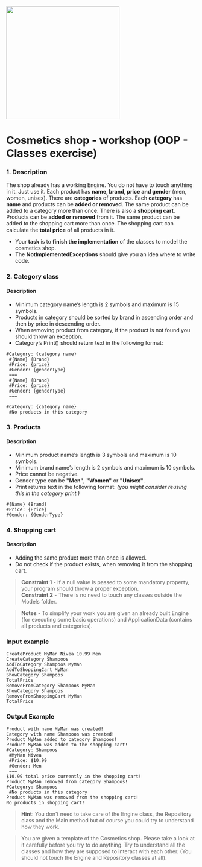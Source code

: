 <img src="https://i.imgur.com/yqIN5FX.png" width="300px" />

# Cosmetics shop - workshop (OOP - Classes exercise)

### 1. Description
The shop already has a working Engine. You do not have to touch anything in it. Just use it.
Each product has **name, brand, price and gender** (men, women, unisex).
There are **categories** of products. Each **category** has **name** and products can be **added or removed**. The same product can be added to a category more than once. There is also a **shopping cart**. Products can be **added or removed** from it. The same product can be added to the shopping cart more than once. The shopping cart can calculate the **total price** of all products in it.
- Your **task** is to **finish the implementation** of the classes to model the cosmetics shop.
- The **NotImplementedExceptions** should give you an idea where to write code.

### 2. Category class
#### Description
- Minimum category name’s length is 2 symbols and maximum is 15 symbols.
- Products in category should be sorted by brand in ascending order and then by price in descending order.  
- When removing product from category, if the product is not found you should throw an exception.
- Category’s Print() should return text in the following format:

```
#Category: {category name}
 #{Name} {Brand}
 #Price: {price}
 #Gender: {genderType}
 ===
 #{Name} {Brand}
 #Price: {price}
 #Gender: {genderType}
 ===
```

```
#Category: {category name}
 #No products in this category
```

### 3. Products
#### Description
- Minimum product name’s length is 3 symbols and maximum is 10 symbols.
- Minimum brand name’s length is 2 symbols and maximum is 10 symbols.
- Price cannot be negative.
- Gender type can be **"Men"**, **"Women"** or **"Unisex"**.
- Print returns text in the following format: _(you might consider reusing this in the category print.)_
```
#{Name} {Brand}
#Price: {Price}
#Gender: {GenderType}
```

### 4. Shopping cart
#### Description
- Adding the same product more than once is allowed.
- Do not check if the product exists, when removing it from the shopping cart.

> **Constraint 1** - If a null value is passed to some mandatory property, your program should throw a proper exception.  
> **Constraint 2** - There is no need to touch any classes outside the Models folder.

> **Notes** - To simplify your work you are given an already built Engine (for executing some basic operations) and ApplicationData (contains all products and categories).

### Input example

```
CreateProduct MyMan Nivea 10.99 Men
CreateCategory Shampoos
AddToCategory Shampoos MyMan
AddToShoppingCart MyMan
ShowCategory Shampoos 
TotalPrice
RemoveFromCategory Shampoos MyMan
ShowCategory Shampoos
RemoveFromShoppingCart MyMan
TotalPrice
```

### Output Example

```
Product with name MyMan was created!
Category with name Shampoos was created!
Product MyMan added to category Shampoos!
Product MyMan was added to the shopping cart!
#Category: Shampoos
 #MyMan Nivea
 #Price: $10.99
 #Gender: Men
 ===
$10.99 total price currently in the shopping cart!
Product MyMan removed from category Shampoos!
#Category: Shampoos
 #No products in this category
Product MyMan was removed from the shopping cart!
No products in shopping cart!
```

> **Hint**: You don't need to take care of the Engine class, the Repository class and the Main method but of course you could try to understand how they work.

>You are given a template of the Cosmetics shop. Please take a look at it carefully before you try to do anything. Try to understand all the classes and how they are supposed to interact with each other. (You should not touch the Engine and Repository classes at all).
